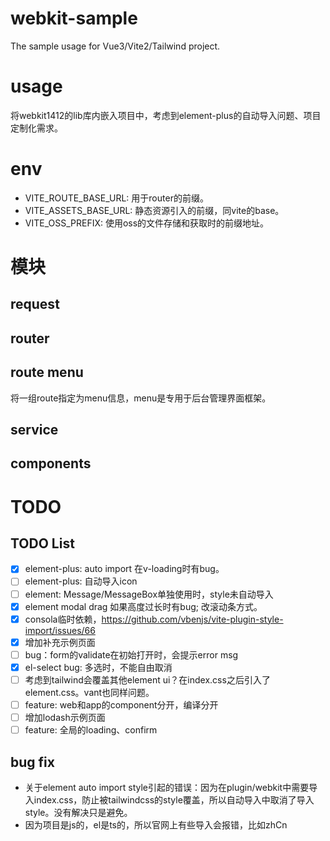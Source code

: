 # webkit-sample

The sample usage for Vue3/Vite2/Tailwind project.

# usage

将webkit1412的lib库内嵌入项目中，考虑到element-plus的自动导入问题、项目定制化需求。

# env

- VITE_ROUTE_BASE_URL: 用于router的前缀。
- VITE_ASSETS_BASE_URL: 静态资源引入的前缀，同vite的base。
- VITE_OSS_PREFIX: 使用oss的文件存储和获取时的前缀地址。

# 模块

## request

## router

## route menu

将一组route指定为menu信息，menu是专用于后台管理界面框架。

## service

## components

# TODO

## TODO List

- [x] element-plus: auto import 在v-loading时有bug。
- [ ] element-plus: 自动导入icon
- [ ] element: Message/MessageBox单独使用时，style未自动导入
- [x] element modal drag 如果高度过长时有bug; 改滚动条方式。
- [x] consola临时依赖，https://github.com/vbenjs/vite-plugin-style-import/issues/66
- [x] 增加补充示例页面
- [ ] bug：form的validate在初始打开时，会提示error msg
- [x] el-select bug: 多选时，不能自由取消
- [ ] 考虑到tailwind会覆盖其他element ui？在index.css之后引入了element.css。vant也同样问题。
- [ ] feature: web和app的component分开，编译分开
- [ ] 增加lodash示例页面
- [ ] feature: 全局的loading、confirm

## bug fix

- 关于element auto import style引起的错误：因为在plugin/webkit中需要导入index.css，防止被tailwindcss的style覆盖，所以自动导入中取消了导入style。没有解决只是避免。
- 因为项目是js的，el是ts的，所以官网上有些导入会报错，比如zhCn
